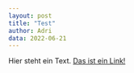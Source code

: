 ```yaml
---
layout: post
title: "Test"
author: Adri
data: 2022-06-21
---
```


Hier steht ein Text. <a href="https://docs.google.com/document/d/19SCQtjPk4bM74tpQdoIRxs8oVBUhB-rdOoqAUTjS9uA/edit"> Das ist ein Link!</a>


